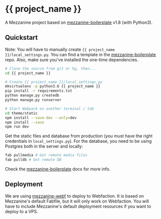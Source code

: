# {{ project_name }}

A Mezzanine project based on [mezzanine-boilerplate] v1.8 (with Python3).

## Quickstart

Note: You will have to manually create `{{ project_name }}/local_settings.py`.
You can find a template in the [mezzanine-boilerplate] repo. Also, make sure
you've installed the one-time dependencies.

```bash
# Clone the source from git or hg, then...
cd {{ project_name }}

# Create {{ project_name }}/local_settings.py
mkvirtualenv -p python3.6 {{ project_name }}
pip install -r requirements.txt
python manage.py createdb
python manage.py runserver

# Start Webpack on another terminal / tab
cd theme/static
npm install --save-dev --only=dev
npm install --save
npm run dev
```

Get the static files and database from production (you must have the right
credentials in `local_settings.py`). For the database, you need to be using
Postgres both in the server and locally:

```bash
fab pullmedia # Get remote media files
fab pulldb # Get remote DB
```

Check the [mezzanine-boilerplate] docs for more info.

## Deployment

We are using [mezzanine-webf] to deploy to Webfaction. It is based on
Mezzanine's default Fabfile, but it will only work on Webfaction. You will have
to include Mezzanine's default deployment resources if you want to deploy to a
VPS.

[mezzanine-boilerplate]: https://gitlab.com/jerivas/mezzanine-boilerplate/blob/v1.8.0/README.md
[mezzanine-webf]: https://github.com/jerivas/mezzanine-webf/tree/v0.4.2
